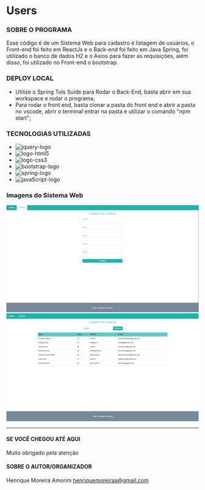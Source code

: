 # Users

### SOBRE O PROGRAMA
Esse código é de um Sistema Web para cadastro e listagem de usuários, o Front-end foi feito em ReactJs e o Back-end foi feito em Java Spring, foi utilizado o banco de dados H2 e o Axios para fazer as requisições, além disso, foi utilizado no Front-end o bootstrap.

### DEPLOY LOCAL
* Utilize o Spring Tols Suide para Rodar o Back-End, basta abrir em sua workspace e rodar o programa;
* Para rodar o front end, basta clonar a pasta do front end e abrir a pasta no vscode, abrir o terminal entrar na pasta e utilizar o comando "npm start";

### TECNOLOGIAS UTILIZADAS
* <img src="https://cdn.freelogovectors.net/wp-content/uploads/2018/12/react_logo.png" alt="jquery-logo" width="50"/>
* <img src="https://logodownload.org/wp-content/uploads/2016/10/html5-logo-10.png" alt="logo-html5" width="50"/>
* <img src="https://www.pngix.com/pngfile/big/193-1937198_image-result-for-css3-icon-css-logo-transparent.png" alt="logo-css3" width="50"/>
* <img src="https://cdn.worldvectorlogo.com/logos/bootstrap-5-1.svg" alt="bootstrap-logo" width="50"/>
* <img src="https://spring-petclinic.github.io/images/logo-spring.png" alt="spring-logo" width="50"/>
* <img src="https://upload.wikimedia.org/wikipedia/commons/thumb/9/99/Unofficial_JavaScript_logo_2.svg/480px-Unofficial_JavaScript_logo_2.svg.png" alt="javaScript-logo" width="50"/>

### Imagens do Sistema Web
<img src="Frontend/users/public/img/cadastro.png" alt="imagem de cadastro de usuarios"/>
<img src="Frontend/users/public/img/listagem.png" alt="imagem de listagem de usuarios"/>


----------------------------
#### SE VOCÊ CHEGOU ATÉ AQUI
Muito obrigado pela atenção

#### SOBRE O AUTOR/ORGANIZADOR
Henrique Moreira Amorim henriquemoreiraa@gmail.com
